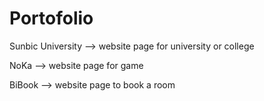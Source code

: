 # Portofolio
Sunbic University --> website page for university or college

NoKa --> website page for game

BiBook --> website page to book a room

